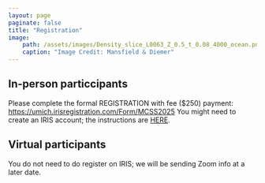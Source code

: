 ```yaml
---
layout: page
paginate: false
title: "Registration"
image:
    path: /assets/images/Density_slice_L0063_Z_0.5_t_0.08_4000_ocean.png
    caption: "Image Credit: Mansfield & Diemer"
---
```


## In-person particcipants
Please complete the formal REGISTRATION with fee ($250) payment: 
https://umich.irisregistration.com/Form/MCSS2025
You might need to create an IRIS account; the instructions are [HERE](assets/images/).

## Virtual participants 
You do not need to do register on IRIS; we will be sending Zoom info at a later date.

<!-- 
## Registration: 
Please fill out and submit [THIS GOOGLE FORM](https://forms.gle/NJApZTd3H2HBssAB9).

#### In-person-attendance applicants: 
For first consideration, please apply by **March 21, 2025**. After that, we will be considering applications on a rolling basis. *If you are accepted, we will collect a $250 registration fee from you* (we will direct you toa separate form for the payment). It will cover coffee and snacks, as well any organized events. 

Very limited financial assistance may be possible (to cover a part of the local expenses); if interested, indicate this on the registration form and please provide a brief reasoning.

#### Virtual-attendance applicants: 
Apply by **April 15, 2025**. There is no registration fee.
-->
